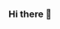 ### Hi there 👋

<!--
**pbkim0725/pbkim0725** is a ✨ _special_ ✨ repository because its `README.md` (this file) appears on your GitHub profile.

Here are some ideas to get you started:

[![Paul B Kim's github stats](https://github-readme-stats.vercel.app/api?username=pbkim0725&show_icons=true&theme=dracula)](https://github.com/pbkim0725/github-readme-stats)

- 🔭 I’m currently working on ...
- 🌱 I’m currently learning ...
- 👯 I’m looking to collaborate on ...
- 🤔 I’m looking for help with ...
- 💬 Ask me about ...
- 📫 How to reach me: ...
- 😄 Pronouns: ...
- ⚡ Fun fact: ...
-->
